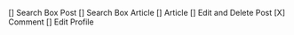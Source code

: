 [] Search Box Post
[] Search Box Article
[] Article
[] Edit and Delete Post
[X] Comment
[] Edit Profile
